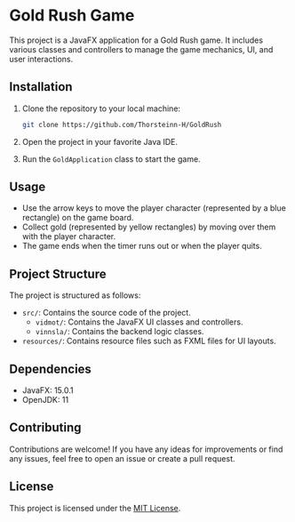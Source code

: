 # Gold Rush Game

This project is a JavaFX application for a Gold Rush game. It includes various classes and controllers to manage the game mechanics, UI, and user interactions.

## Installation

1. Clone the repository to your local machine:

    ```bash
    git clone https://github.com/Thorsteinn-H/GoldRush
    ```

2. Open the project in your favorite Java IDE.

3. Run the `GoldApplication` class to start the game.

## Usage

- Use the arrow keys to move the player character (represented by a blue rectangle) on the game board.
- Collect gold (represented by yellow rectangles) by moving over them with the player character.
- The game ends when the timer runs out or when the player quits.

## Project Structure

The project is structured as follows:

- `src/`: Contains the source code of the project.
  - `vidmot/`: Contains the JavaFX UI classes and controllers.
  - `vinnsla/`: Contains the backend logic classes.
- `resources/`: Contains resource files such as FXML files for UI layouts.

## Dependencies

- JavaFX: 15.0.1
- OpenJDK: 11

## Contributing

Contributions are welcome! If you have any ideas for improvements or find any issues, feel free to open an issue or create a pull request.

## License

This project is licensed under the [MIT License](LICENSE).
